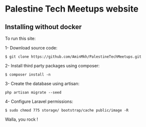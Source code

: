 # Palestine Tech Meetups website

## Installing without docker

To run this site:

1- Download source code:

```
$ git clone https://github.com/AminMkh/PalestineTechMeetups.git
```

2- Install third party packages using composer:
```
$ composer install -n
```

3- Create the database using artisan:
```
php artisan migrate --seed
```

4- Configure Laravel permissions:

```
$ sudo chmod 775 storage/ bootstrap/cache public/image -R
```

Walla, you rock !
